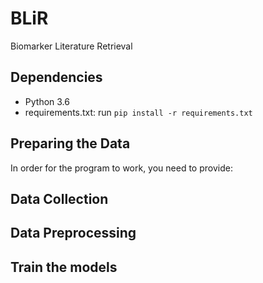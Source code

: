 # BLiR
Biomarker Literature Retrieval

## Dependencies

- Python 3.6
- requirements.txt: run `pip install -r requirements.txt`

## Preparing the Data
In order for the program to work, you need to provide:


## Data Collection

## Data Preprocessing

## Train the models
